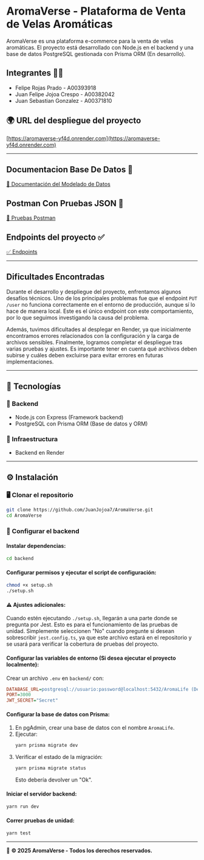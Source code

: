 # AromaVerse - Plataforma de Venta de Velas Aromáticas

AromaVerse es una plataforma e-commerce para la venta de velas aromáticas. El proyecto está desarrollado con Node.js en el backend y una base de datos PostgreSQL gestionada con Prisma ORM (En desarrollo).

## Integrantes 👨‍💻
* Felipe Rojas Prado - A00393918
* Juan Felipe Jojoa Crespo - A00382042
* Juan Sebastian Gonzalez - A00371810

## 🌍 URL del despliegue del proyecto

[https://aromaverse-yf4d.onrender.com](https://aromaverse-yf4d.onrender.com)

---

## Documentacion Base De Datos 🪪
[📄 Documentación del Modelado de Datos](docs/ModeladoDatos.md)

## Postman Con Pruebas JSON 💊
[🧪 Pruebas Postman](docs/Resources/AromaVerse.postman_collection.json)

## Endpoints del proyecto ✅
[✅ Endpoints](docs/Endpoints.md) 

---

## Dificultades Encontradas  

Durante el desarrollo y despliegue del proyecto, enfrentamos algunos desafíos técnicos. Uno de los principales problemas fue que el endpoint `PUT /user` no funciona correctamente en el entorno de producción, aunque sí lo hace de manera local. Este es el único endpoint con este comportamiento, por lo que seguimos investigando la causa del problema.  

Además, tuvimos dificultades al desplegar en Render, ya que inicialmente encontramos errores relacionados con la configuración y la carga de archivos sensibles. Finalmente, logramos completar el despliegue tras varias pruebas y ajustes. Es importante tener en cuenta qué archivos deben subirse y cuáles deben excluirse para evitar errores en futuras implementaciones.  

---

## 🚀 Tecnologías

### 🔹 Backend
- Node.js con Express (Framework backend)
- PostgreSQL con Prisma ORM (Base de datos y ORM)

### 🔹 Infraestructura
- Backend en Render

---

## ⚙️ Instalación

### 🖥️ Clonar el repositorio
```bash
git clone https://github.com/JuanJojoa7/AromaVerse.git
cd AromaVerse
```

### 🔹 Configurar el backend

#### Instalar dependencias:
```bash
cd backend
```

#### Configurar permisos y ejecutar el script de configuración:
```bash
chmod +x setup.sh
./setup.sh
```

#### ⚠️ Ajustes adicionales:
Cuando estén ejecutando `./setup.sh`, llegarán a una parte donde se pregunta por Jest. Esto es para el funcionamiento de las pruebas de unidad. Simplemente seleccionen "No" cuando pregunte si desean sobrescribir `jest.config.ts`, ya que este archivo estará en el repositorio y se usará para verificar la cobertura de pruebas del proyecto.

#### Configurar las variables de entorno (Si desea ejecutar el proyecto localmente):
Crear un archivo `.env` en `backend/` con:
```ini
DATABASE_URL=postgresql://usuario:password@localhost:5432/AromaLife (Debe inicializar una base de datos localmente Postgre y reemplazar usuario y password)
PORT=3000
JWT_SECRET="Secret"
```

#### Configurar la base de datos con Prisma:
1. En pgAdmin, crear una base de datos con el nombre `AromaLife`.
2. Ejecutar:
   ```bash
   yarn prisma migrate dev
   ```
3. Verificar el estado de la migración:
   ```bash
   yarn prisma migrate status
   ```
   Esto debería devolver un "Ok".

#### Iniciar el servidor backend:
```bash
yarn run dev
```

#### Correr pruebas de unidad:
```bash
yarn test
```
---

📌 **© 2025 AromaVerse - Todos los derechos reservados.**
